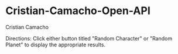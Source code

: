 # Cristian-Camacho-Open-API
Cristian Camacho

Directions:
Click either button titled "Random Character" or "Random Planet" to display the appropriate results.